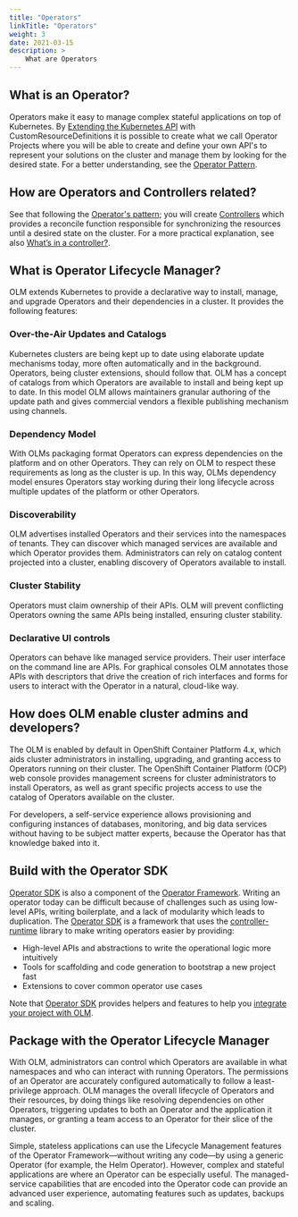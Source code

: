 ```yaml
---
title: "Operators"
linkTitle: "Operators"
weight: 3
date: 2021-03-15
description: >
    What are Operators
---
```


## What is an Operator?

Operators make it easy to manage complex stateful applications on top of Kubernetes. By [Extending the Kubernetes API](https://kubernetes.io/docs/tasks/extend-kubernetes/custom-resources/custom-resource-definitions/) with CustomResourceDefinitions it is possible to create what we call Operator Projects where you will be able to create and define your own API's to represent your solutions on the cluster and manage them by looking for the desired state. For a better understanding, see the [Operator Pattern][operator-pattern].

## How are Operators and Controllers related?

See that following the [Operator's pattern][operator-pattern]; you will create [Controllers](https://kubernetes.io/docs/concepts/architecture/controller/) which provides a reconcile function responsible for synchronizing the resources until a desired state on the cluster. For a more practical explanation, see also [What’s in a controller?](https://book.kubebuilder.io/cronjob-tutorial/controller-overview.html#whats-in-a-controller).

## What is Operator Lifecycle Manager?

OLM extends Kubernetes to provide a declarative way to install, manage, and upgrade Operators and their dependencies in a cluster. It provides the following features:

### Over-the-Air Updates and Catalogs
Kubernetes clusters are being kept up to date using elaborate update mechanisms today, more often automatically and in the background. Operators, being cluster extensions, should follow that. OLM has a concept of catalogs from which Operators are available to install and being kept up to date. In this model OLM allows maintainers granular authoring of the update path and gives commercial vendors a flexible publishing mechanism using channels.

### Dependency Model
With OLMs packaging format Operators can express dependencies on the platform and on other Operators. They can rely on OLM to respect these requirements as long as the cluster is up. In this way, OLMs dependency model ensures Operators stay working during their long lifecycle across multiple updates of the platform or other Operators.

### Discoverability
OLM advertises installed Operators and their services into the namespaces of tenants. They can discover which managed services are available and which Operator provides them. Administrators can rely on catalog content projected into a cluster, enabling discovery of Operators available to install.

### Cluster Stability
Operators must claim ownership of their APIs. OLM will prevent conflicting Operators owning the same APIs being installed, ensuring cluster stability.

### Declarative UI controls
Operators can behave like managed service providers. Their user interface on the command line are APIs. For graphical consoles OLM annotates those APIs with descriptors that drive the creation of rich interfaces and forms for users to interact with the Operator in a natural, cloud-like way.


## How does OLM enable cluster admins and developers?

The OLM is enabled by default in OpenShift Container Platform 4.x, which aids cluster administrators in installing, upgrading, and granting access to Operators running on their cluster. The OpenShift Container Platform (OCP) web console provides management screens for cluster administrators to install Operators, as well as grant specific projects access to use the catalog of Operators available on the cluster.

For developers, a self-service experience allows provisioning and configuring instances of databases, monitoring, and big data services without having to be subject matter experts, because the Operator has that knowledge baked into it.

## Build with the Operator SDK

[Operator SDK][osdk] is also a component of the [Operator Framework][operator-framework]. Writing an operator today can be difficult because of challenges such as using low-level APIs, writing boilerplate, and a lack of modularity which leads to duplication.
The [Operator SDK][osdk] is a framework that uses the [controller-runtime][controller-runtime] library to make writing operators easier by providing:

- High-level APIs and abstractions to write the operational logic more intuitively
- Tools for scaffolding and code generation to bootstrap a new project fast
- Extensions to cover common operator use cases

Note that [Operator SDK][osdk] provides helpers and features to help you [integrate your project with OLM][olm-integration].

## Package with the Operator Lifecycle Manager

With OLM, administrators can control which Operators are available in what namespaces and who can interact with running Operators. The permissions of an Operator are accurately configured automatically to follow a least-privilege approach. OLM manages the overall lifecycle of Operators and their resources, by doing things like resolving dependencies on other Operators, triggering updates to both an Operator and the application it manages, or granting a team access to an Operator for their slice of the cluster.

Simple, stateless applications can use the Lifecycle Management features of the Operator Framework—without writing any code—by using a generic Operator (for example, the Helm Operator). However, complex and stateful applications are where an Operator can be especially useful. The managed-service capabilities that are encoded into the Operator code can provide an advanced user experience, automating features such as updates, backups and scaling.


[osdk]: https://sdk.operatorframework.io/
[operator-framework]: https://github.com/operator-framework
[controller-runtime]: https://github.com/kubernetes-sigs/controller-runtime
[olm-integration]: https://sdk.operatorframework.io/docs/olm-integration/
[operator-pattern]: https://kubernetes.io/docs/concepts/extend-kubernetes/operator/
